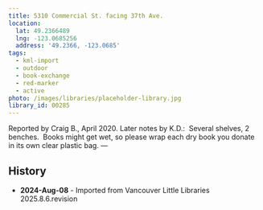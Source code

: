 ```yaml
---
title: 5310 Commercial St. facing 37th Ave.
location:
  lat: 49.2366489
  lng: -123.0685256
  address: '49.2366, -123.0685'
tags:
  - kml-import
  - outdoor
  - book-exchange
  - red-marker
  - active
photo: /images/libraries/placeholder-library.jpg
library_id: 00285
---
```

Reported by Craig B., April 2020.
Later notes by K.D.:  Several shelves, 2 benches.  
Books might get wet, so please wrap each dry book you donate in its own clear plastic bag.
—

## History
- **2024-Aug-08** - Imported from Vancouver Little Libraries 2025.8.6.revision
